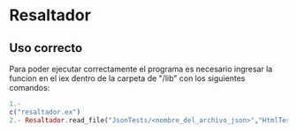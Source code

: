 # Resaltador

## Uso correcto

Para poder ejecutar correctamente el programa es necesario ingresar la funcion en el iex dentro de la carpeta de "/lib" con los siguientes comandos:


```elixir
1.- 
c("resaltador.ex")
2.- Resaltador.read_file("JsonTests/<nombre_del_archivo_json>","HtmlTests/<nombre_del_resultado_html>") 
```
